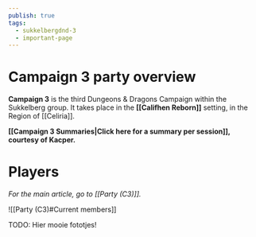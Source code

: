 ```yaml
---
publish: true
tags:
  - sukkelbergdnd-3
  - important-page
---
```

# Campaign 3 party overview
**Campaign 3** is the third Dungeons & Dragons Campaign within the Sukkelberg group. It takes place in the **[[Califhen Reborn]]** setting, in the Region of [[Celiria]].

**[[Campaign 3 Summaries|Click here for a summary per session]], courtesy of Kacper.**
# Players
*For the main article, go to [[Party (C3)]].*

![[Party (C3)#Current members]]

TODO: Hier mooie fototjes!